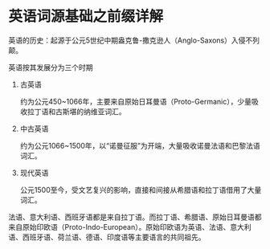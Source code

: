 
# 英语词源基础之前缀详解

英语的历史：起源于公元5世纪中期盎克鲁-撒克逊人（Anglo-Saxons）入侵不列颠。

英语按其发展分为三个时期

1. 古英语

    约为公元450~1066年，主要来自原始日耳曼语（Proto-Germanic），少量吸收拉丁语和古斯堪的纳维亚词汇。

2. 中古英语

    约为公元1066~1500年，以“诺曼征服”为开端，大量吸收诺曼法语和巴黎法语词汇。

3. 现代英语

    公元1500至今，受文艺复兴的影响，直接和间接从希腊语和拉丁语借用了大量词汇。


法语、意大利语、西班牙语都是来自拉丁语。而拉丁语、希腊语、原始日耳曼语都来自原始印欧语（Proto-Indo-European）。原始印欧语为英语、法语、意大利语、西班牙语、荷兰语、德语、印度语等主要语言的共同祖先。